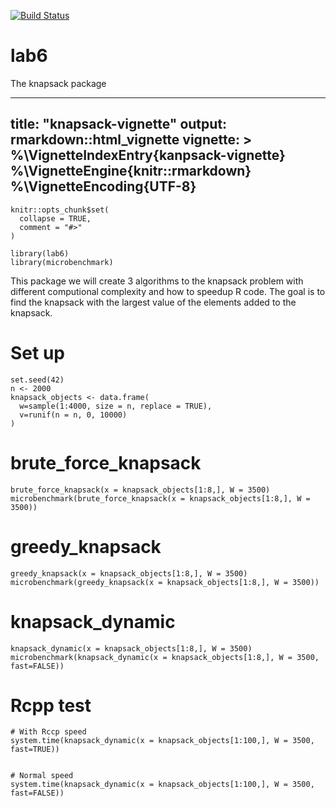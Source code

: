[![Build Status](https://travis-ci.org/codercola-mw/lab6.svg?branch=master)](https://travis-ci.org/codercola-mw/lab6)
# lab6
 The knapsack package

---
title: "knapsack-vignette"
output: rmarkdown::html_vignette
vignette: >
  %\VignetteIndexEntry{kanpsack-vignette}
  %\VignetteEngine{knitr::rmarkdown}
  %\VignetteEncoding{UTF-8}
---

```{r, include = FALSE}
knitr::opts_chunk$set(
  collapse = TRUE,
  comment = "#>"
)
```

```{r setup}
library(lab6)
library(microbenchmark)
```


This package we will create 3 algorithms to the knapsack problem with different computional complexity and how to speedup R code. The goal is to find the knapsack with the largest value of the elements added to the knapsack.

# Set up
```{r, include = TRUE}
set.seed(42)
n <- 2000
knapsack_objects <- data.frame(
  w=sample(1:4000, size = n, replace = TRUE),
  v=runif(n = n, 0, 10000)
)
```

# brute_force_knapsack

```{r, include = TRUE}
brute_force_knapsack(x = knapsack_objects[1:8,], W = 3500)
microbenchmark(brute_force_knapsack(x = knapsack_objects[1:8,], W = 3500))
```


# greedy_knapsack
```{r, include = TRUE}
greedy_knapsack(x = knapsack_objects[1:8,], W = 3500)
microbenchmark(greedy_knapsack(x = knapsack_objects[1:8,], W = 3500))
```


# knapsack_dynamic
```{r, include = TRUE}
knapsack_dynamic(x = knapsack_objects[1:8,], W = 3500)
microbenchmark(knapsack_dynamic(x = knapsack_objects[1:8,], W = 3500, fast=FALSE))
```


# Rcpp test
```{r, include = TRUE}
# With Rccp speed
system.time(knapsack_dynamic(x = knapsack_objects[1:100,], W = 3500, fast=TRUE))


# Normal speed
system.time(knapsack_dynamic(x = knapsack_objects[1:100,], W = 3500, fast=FALSE))


```
